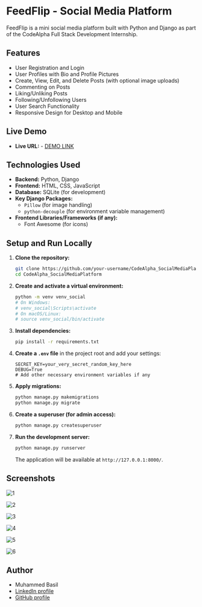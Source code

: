 # FeedFlip - Social Media Platform

FeedFlip is a mini social media platform built with Python and Django as part of the CodeAlpha Full Stack Development Internship.

## Features

*   User Registration and Login
*   User Profiles with Bio and Profile Pictures
*   Create, View, Edit, and Delete Posts (with optional image uploads)
*   Commenting on Posts
*   Liking/Unliking Posts
*   Following/Unfollowing Users
*   User Search Functionality
*   Responsive Design for Desktop and Mobile

  ## Live Demo

*   **Live URL:** - [DEMO LINK](https://feedflip.pythonanywhere.com/)

## Technologies Used

*   **Backend:** Python, Django
*   **Frontend:** HTML, CSS, JavaScript
*   **Database:** SQLite (for development)
*   **Key Django Packages:**
    *   `Pillow` (for image handling)
    *   `python-decouple` (for environment variable management)
*   **Frontend Libraries/Frameworks (if any):**
    *   Font Awesome (for icons)

## Setup and Run Locally

1.  **Clone the repository:**
    ```bash
    git clone https://github.com/your-username/CodeAlpha_SocialMediaPlatform.git
    cd CodeAlpha_SocialMediaPlatform
    ```
2.  **Create and activate a virtual environment:**
    ```bash
    python -m venv venv_social
    # On Windows:
    # venv_social\Scripts\activate
    # On macOS/Linux:
    # source venv_social/bin/activate
    ```
3.  **Install dependencies:**
    ```bash
    pip install -r requirements.txt
    ```
4.  **Create a `.env` file** in the project root and add your settings:
    ```env
    SECRET_KEY=your_very_secret_random_key_here
    DEBUG=True
    # Add other necessary environment variables if any
    ```
5.  **Apply migrations:**
    ```bash
    python manage.py makemigrations
    python manage.py migrate
    ```
6.  **Create a superuser (for admin access):**
    ```bash
    python manage.py createsuperuser
    ```
7.  **Run the development server:**
    ```bash
    python manage.py runserver
    ```
    The application will be available at `http://127.0.0.1:8000/`.

## Screenshots 

![1](https://github.com/user-attachments/assets/f326fa81-e3fd-44d7-9362-d367ad735920)

![2](https://github.com/user-attachments/assets/d2214147-33d8-4d8c-8e96-93f447bab571)

![3](https://github.com/user-attachments/assets/4aafb2c7-f807-40b7-869e-87f3ca8834e5)

![4](https://github.com/user-attachments/assets/c00449e1-f057-4ade-9447-fa68325787a5)

![5](https://github.com/user-attachments/assets/f81fc21a-15f1-488b-b9c6-0bae65c780c6)

![6](https://github.com/user-attachments/assets/73c9d65b-355a-444b-9013-6767ae5ec8d2)

## Author

*   Muhammed Basil
*   [LinkedIn profile](https://www.linkedin.com/in/muhammed-basil-a83443317/)
*   [GitHub profile](https://github.com/diceflip)
